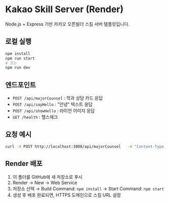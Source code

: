 
# Kakao Skill Server (Render)

Node.js + Express 기반 카카오 오픈빌더 스킬 서버 템플릿입니다.

## 로컬 실행
```bash
npm install
npm run start
# 또는
npm run dev
```

## 엔드포인트
- `POST /api/majorCounsel` : 학과 상담 카드 응답
- `POST /api/sayHello` : "안녕" 텍스트 응답
- `POST /api/showHello` : 라이언 이미지 응답
- `GET /health` : 헬스체크

## 요청 예시
```bash
curl -X POST http://localhost:3000/api/majorCounsel   -H "Content-Type: application/json"   -d '{"action":{"params":{"RISE_name":"AI웹툰애니계열"}}}'
```

## Render 배포
1. 이 폴더를 GitHub에 새 저장소로 푸시
2. Render → New → Web Service
3. 저장소 선택 → Build Command: `npm install` → Start Command: `npm start`
4. 생성 후 배포 완료되면, HTTPS 도메인으로 스킬 URL 설정
